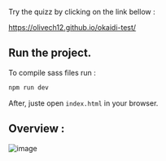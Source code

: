 Try the quizz by clicking on the link bellow :

https://olivech12.github.io/okaidi-test/

## Run the project.

To compile sass files run :

```bash
npm run dev
```
After, juste open `index.html` in your browser.

## Overview :
![image](https://user-images.githubusercontent.com/16215807/161385179-8abe156d-d349-45b9-b8b7-252de741cc0e.png)

